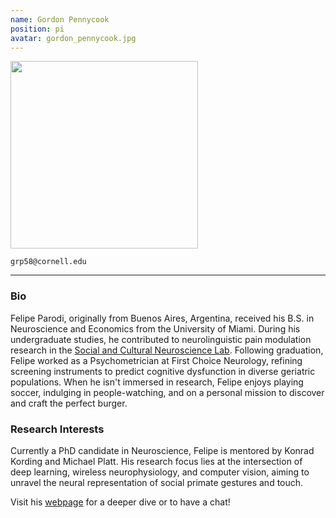 ```yaml
---
name: Gordon Pennycook
position: pi
avatar: gordon_pennycook.jpg
---
```


<img width="300" src="{{site.baseurl}}/images/people/{{page.avatar}}" data-action="zoom">

<i class="fa fa-envelope-o"></i> `grp58@cornell.edu`<br>

<hr>

### Bio

Felipe Parodi, originally from Buenos Aires, Argentina, received his B.S. in Neuroscience and Economics from the University of Miami. During his undergraduate studies, he contributed to neurolinguistic pain modulation research in the [Social and Cultural Neuroscience Lab](http://www.losinlab.org/). Following graduation, Felipe worked as a Psychometrician at First Choice Neurology, refining screening instruments to predict cognitive dysfunction in diverse geriatric populations. When he isn't immersed in research, Felipe enjoys playing soccer, indulging in people-watching, and on a personal mission to discover and craft the perfect burger.

### Research Interests

Currently a PhD candidate in Neuroscience, Felipe is mentored by Konrad Kording and Michael Platt. His research focus lies at the intersection of deep learning, wireless neurophysiology, and computer vision, aiming to unravel the neural representation of social primate gestures and touch.


Visit his [webpage](https://felipe-parodi.github.io/) for a deeper dive or to have a chat!
